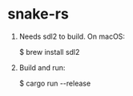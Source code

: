 # snake-rs

1. Needs sdl2 to build. On macOS:

    $ brew install sdl2

2. Build and run:

    $ cargo run --release
